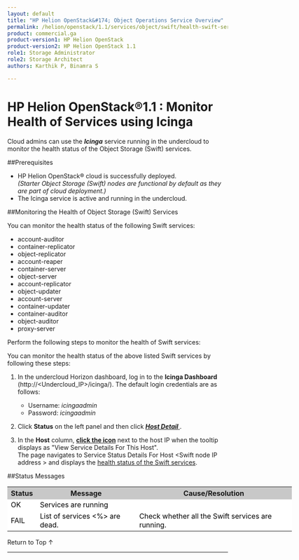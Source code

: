 ```yaml
---
layout: default
title: "HP Helion OpenStack&#174; Object Operations Service Overview"
permalink: /helion/openstack/1.1/services/object/swift/health-swift-services/
product: commercial.ga
product-version1: HP Helion OpenStack
product-version2: HP Helion OpenStack 1.1
role1: Storage Administrator
role2: Storage Architect
authors: Karthik P, Binamra S

---
```

<!--PUBLISHED-->

<script>

function PageRefresh {
onLoad="window.refresh"
}

PageRefresh();

</script>

<!--
<p style="font-size: small;"> <a href="/helion/openstack/1.1/services/object/overview/">&#9664; PREV</a> | <a href="/helion/openstack/1.1/services/overview/">&#9650; UP</a> | <a href=" /helion/openstack/1.1/services/swift/deployment/"> NEXT &#9654</a> </p>-->


# HP Helion OpenStack&#174;1.1 : Monitor Health of Services using Icinga 
Cloud admins can use the ***Icinga*** service running in the undercloud to monitor the health status of the Object Storage (Swift) services. 

##Prerequisites

* HP Helion OpenStack&#174; cloud is successfully deployed.<br>*(Starter Object Storage (Swift) nodes are functional by default as they are part of cloud deployment.)*
* The Icinga service is active and running in the undercloud.

##Monitoring the Health of Object Storage (Swift) Services

You can monitor the health status of the following Swift services:

* account-auditor
* container-replicator
* object-replicator
* account-reaper
* container-server
* object-server
* account-replicator
* object-updater
* account-server
* container-updater
* container-auditor
* object-auditor
* proxy-server

Perform the following steps to monitor the health of Swift services:

 You can monitor the health status of the above listed  Swift services by following these steps:

1. In the undercloud Horizon dashboard, log in to the **Icinga Dashboard** (http://&lt;Undercloud_IP&gt;/icinga/). The default login credentials are as follows:
		
	* Username: *icingaadmin*
	* Password: *icingaadmin*  

2. Click **Status** on the left panel and then click <a href="javascript:window.open('/content/documentation/media/icinga_host-details.png','_blank','toolbar=no,menubar=no,resizable=yes,scrollbars=yes')"><b><i>Host Detail</i> </b><!---(opens in a new window)---></a>.


3. In the **Host** column,  <a href="javascript:window.open('/content/documentation/media/swift_icinga_view-details.png','_blank','toolbar=no,menubar=no,resizable=yes,scrollbars=yes')"><b>click the icon<!-- </b> (opens in a new window)--></b></a> next to the host IP when the tooltip displays as "View Service Details For This Host". <br> 
The page navigates to Service Status Details For Host &lt;Swift node IP address &gt; and displays the</b>  <a href="javascript:window.open('/content/documentation/media/swift_icinga-health-status.png','_blank','toolbar=no,menubar=no,resizable=yes,scrollbars=yes')">health status  of the Swift services<!---(opens in a new window)---></a>.
<!--
4. Click the Swift node IP address to open the <a href="javascript:window.open('/content/documentation/media/swift_icinga-swift-services.png','_blank','toolbar=no,menubar=no,resizable=yes,scrollbars=yes')"><b>Service Status Details For Host &lt;Swift node IP address </b> <!---(opens in a new window)---></a><!-- to view the health status of the selected Swift node.--->

##Status Messages

<table style="text-align: left; vertical-align: top; width:650px;">
<tr style="background-color: #C8C8C8;">
	<th>Status</th>
	<th><center>Message</center></th>
    <th><center>Cause/Resolution</center></th>
</tr>
<tr style="background-color: white; color: black;">
	<td>OK</td>
	<td>Services are running</td>
    <td></td>
</tr>
<tr style="background-color: white; color: black;">
	<td>FAIL </td>
	<td>List of services &lt;%&gt; are dead.
</td>
    <td> Check whether all the Swift services are running.</td>
</tr>
</table>


<a href="#top" style="padding:14px 0px 14px 0px; text-decoration: none;"> Return to Top &#8593; </a>

----

 


































 